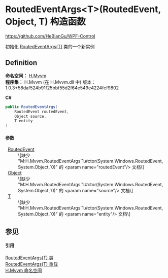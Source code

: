 # RoutedEventArgs&lt;T&gt;(RoutedEvent, Object, T) 构造函数
https://github.com/HeBianGu/WPF-Control

初始化 <a href="d5dc361e-a672-a046-2fe2-4df8c388b581">RoutedEventArgs(T)</a> 类的一个新实例



## Definition
**命名空间：** <a href="2171cdff-f9c4-6682-6b3e-a29f9cee4c25">H.Mvvm</a>  
**程序集：** H.Mvvm (在 H.Mvvm.dll 中) 版本：1.0.3+58daf524b91f25bbf55d2f64e549e4224fcf9802

**C#**
``` C#
public RoutedEventArgs(
	RoutedEvent routedEvent,
	Object source,
	T entity
)
```



#### 参数
<dl><dt>  <a href="https://learn.microsoft.com/dotnet/api/system.windows.routedevent" target="_blank" rel="noopener noreferrer">RoutedEvent</a></dt><dd>\[缺少 "M:H.Mvvm.RoutedEventArgs`1.#ctor(System.Windows.RoutedEvent,System.Object,`0)" 的 &lt;param name="routedEvent"/&gt; 文档\]</dd><dt>  <a href="https://learn.microsoft.com/dotnet/api/system.object" target="_blank" rel="noopener noreferrer">Object</a></dt><dd>\[缺少 "M:H.Mvvm.RoutedEventArgs`1.#ctor(System.Windows.RoutedEvent,System.Object,`0)" 的 &lt;param name="source"/&gt; 文档\]</dd><dt>  <a href="d5dc361e-a672-a046-2fe2-4df8c388b581">T</a></dt><dd>\[缺少 "M:H.Mvvm.RoutedEventArgs`1.#ctor(System.Windows.RoutedEvent,System.Object,`0)" 的 &lt;param name="entity"/&gt; 文档\]</dd></dl>

## 参见


#### 引用
<a href="d5dc361e-a672-a046-2fe2-4df8c388b581">RoutedEventArgs(T) 类</a>  
<a href="27f7346c-a793-39f1-125d-817458fffe61">RoutedEventArgs(T) 重载</a>  
<a href="2171cdff-f9c4-6682-6b3e-a29f9cee4c25">H.Mvvm 命名空间</a>  
